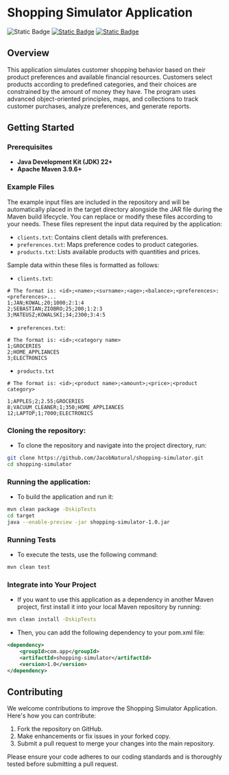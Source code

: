 
# Shopping Simulator Application

![Static Badge](https://img.shields.io/badge/Build-passing-flat)
[![Static Badge](https://img.shields.io/badge/Coverage-99%25-flat)](https://jacobnatural.github.io/shopping-simulator/jacoco/index.html)
[![Static Badge](https://img.shields.io/badge/docs-blue)](https://jacobnatural.github.io/shopping-simulator/apidocs/index.html)
## Overview
This application simulates customer shopping behavior based on their product preferences and 
available financial resources. Customers select products according to predefined categories, 
and their choices are constrained by the amount of money they have. The program uses advanced 
object-oriented principles, maps, and collections to track customer purchases, analyze preferences, 
and generate reports.

## Getting Started

### Prerequisites

- **Java Development Kit (JDK) 22+**
- **Apache Maven 3.9.6+**

### Example Files
The example input files are included in the repository and will be automatically 
placed in the target directory alongside the JAR file during the Maven build lifecycle. 
You can replace or modify these files according to your needs. 
These files represent the input data required by the application:
- `clients.txt`: Contains client details with preferences.
- `preferences.txt`: Maps preference codes to product categories.
- `products.txt`: Lists available products with quantities and prices.   

Sample data within these files is formatted as follows:
- `clients.txt`:
```text
# The format is: <id>;<name>;<surname>;<age>;<balance>;<preferences>:<preferences>...
1;JAN;KOWAL;20;1000;2:1:4
2;SEBASTIAN;ZIOBRO;25;200;1:2:3
3;MATEUSZ;KOWALSKI;34;2300;3:4:5
```

- `preferences.txt`:
```text
# The format is: <id>;<category name>
1;GROCERIES
2;HOME_APPLIANCES
3;ELECTRONICS
```

- `products.txt`
```text
# The format is: <id>;<product name>;<amount>;<price>;<product category>

1;APPLES;2;2.55;GROCERIES
8;VACUUM_CLEANER;1;350;HOME_APPLIANCES
12;LAPTOP;1;7000;ELECTRONICS
```

### Cloning the repository:
- To clone the repository and navigate into the project directory, run:

```bash
git clone https://github.com/JacobNatural/shopping-simulator.git
cd shopping-simulator
```


### Running the application:
- To build the application and run it:
```bash
mvn clean package -DskipTests
cd target  
java --enable-preview -jar shopping-simulator-1.0.jar
```

### Running Tests
- To execute the tests, use the following command:
```bash
mvn clean test
```


### Integrate into Your Project
- If you want to use this application as a dependency in another Maven project,
  first install it into your local Maven repository by running:
```bash
mvn clean install -DskipTests
```
- Then, you can add the following dependency to your pom.xml file:

```xml
<dependency>
    <groupId>com.app</groupId>
    <artifactId>shopping-simulator</artifactId>
    <version>1.0</version>
</dependency>
```


## Contributing

We welcome contributions to improve the Shopping Simulator Application. Here's how you can contribute:

1. Fork the repository on GitHub.
2. Make enhancements or fix issues in your forked copy.
3. Submit a pull request to merge your changes into the main repository.

Please ensure your code adheres to our coding standards and is thoroughly tested before submitting a pull request.

